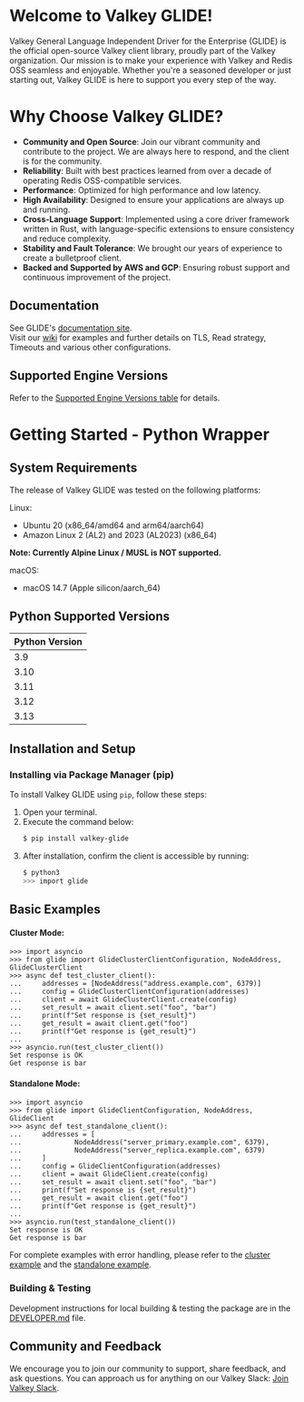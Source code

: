 # Welcome to Valkey GLIDE!

Valkey General Language Independent Driver for the Enterprise (GLIDE) is the official open-source Valkey client library, proudly part of the Valkey organization. Our mission is to make your experience with Valkey and Redis OSS seamless and enjoyable. Whether you're a seasoned developer or just starting out, Valkey GLIDE is here to support you every step of the way.

# Why Choose Valkey GLIDE?

- **Community and Open Source**: Join our vibrant community and contribute to the project. We are always here to respond, and the client is for the community.
- **Reliability**: Built with best practices learned from over a decade of operating Redis OSS-compatible services.
- **Performance**: Optimized for high performance and low latency.
- **High Availability**: Designed to ensure your applications are always up and running.
- **Cross-Language Support**: Implemented using a core driver framework written in Rust, with language-specific extensions to ensure consistency and reduce complexity.
- **Stability and Fault Tolerance**: We brought our years of experience to create a bulletproof client.
- **Backed and Supported by AWS and GCP**: Ensuring robust support and continuous improvement of the project.

## Documentation

See GLIDE's [documentation site](https://valkey.io/valkey-glide/).  
Visit our [wiki](https://github.com/valkey-io/valkey-glide/wiki/Python-wrapper) for examples and further details on TLS, Read strategy, Timeouts and various other configurations.

## Supported Engine Versions

Refer to the [Supported Engine Versions table](https://github.com/valkey-io/valkey-glide/blob/main/README.md#supported-engine-versions) for details.

# Getting Started - Python Wrapper

## System Requirements

The release of Valkey GLIDE was tested on the following platforms:

Linux:

-   Ubuntu 20 (x86_64/amd64 and arm64/aarch64)
-   Amazon Linux 2 (AL2) and 2023 (AL2023) (x86_64)

**Note: Currently Alpine Linux / MUSL is NOT supported.**

macOS:

-   macOS 14.7 (Apple silicon/aarch_64)

## Python Supported Versions

| Python Version |
|----------------|
| 3.9            |
| 3.10           |
| 3.11           |
| 3.12           |
| 3.13           |

## Installation and Setup

### Installing via Package Manager (pip)

To install Valkey GLIDE using `pip`, follow these steps:

1. Open your terminal.
2. Execute the command below:
    ```bash
    $ pip install valkey-glide
    ```
3. After installation, confirm the client is accessible by running:
    ```bash
    $ python3
    >>> import glide
    ```

## Basic Examples

#### Cluster Mode:

```python:
>>> import asyncio
>>> from glide import GlideClusterClientConfiguration, NodeAddress, GlideClusterClient
>>> async def test_cluster_client():
...     addresses = [NodeAddress("address.example.com", 6379)]
...     config = GlideClusterClientConfiguration(addresses)
...     client = await GlideClusterClient.create(config)
...     set_result = await client.set("foo", "bar")
...     print(f"Set response is {set_result}")
...     get_result = await client.get("foo")
...     print(f"Get response is {get_result}")
... 
>>> asyncio.run(test_cluster_client())
Set response is OK
Get response is bar
```

#### Standalone Mode:

```python:
>>> import asyncio
>>> from glide import GlideClientConfiguration, NodeAddress, GlideClient
>>> async def test_standalone_client():
...     addresses = [
...             NodeAddress("server_primary.example.com", 6379),
...             NodeAddress("server_replica.example.com", 6379)
...     ]
...     config = GlideClientConfiguration(addresses)
...     client = await GlideClient.create(config)
...     set_result = await client.set("foo", "bar")
...     print(f"Set response is {set_result}")
...     get_result = await client.get("foo")
...     print(f"Get response is {get_result}")
... 
>>> asyncio.run(test_standalone_client())
Set response is OK
Get response is bar
```

For complete examples with error handling, please refer to the [cluster example](https://github.com/valkey-io/valkey-glide/blob/main/examples/python/cluster_example.py) and the [standalone example](https://github.com/valkey-io/valkey-glide/blob/main/examples/python/standalone_example.py).


### Building & Testing

Development instructions for local building & testing the package are in the [DEVELOPER.md](https://github.com/valkey-io/valkey-glide/blob/main/python/DEVELOPER.md#build-from-source) file.

## Community and Feedback

We encourage you to join our community to support, share feedback, and ask questions. You can approach us for anything on our Valkey Slack: [Join Valkey Slack](https://join.slack.com/t/valkey-oss-developer/shared_invite/zt-2nxs51chx-EB9hu9Qdch3GMfRcztTSkQ).
